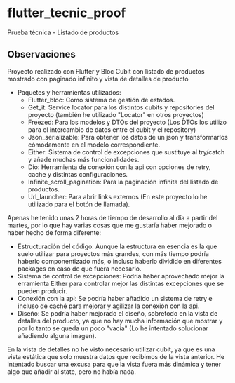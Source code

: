 # flutter_tecnic_proof

Prueba técnica - Listado de productos

## Observaciones

Proyecto realizado con Flutter y Bloc Cubit con listado de productos mostrado con paginado infinito y vista de detalles de producto
- Paquetes y herramientas utilizados:
  - Flutter_bloc: Como sistema de gestión de estados.
  - Get_it: Service locator para los distintos cubits y repositories del proyecto (también he utilizado "Locator" en otros proyectos)
  - Freezed: Para los modelos y DTOs del proyecto (Los DTOs los utilizo para el intercambio de datos entre el cubit y el repository)
  - Json_serializable: Para obtener los datos de un json y transformarlos cómodamente en el modelo correspondiente.
  - Either: Sistema de control de excepciones que sustituye al try/catch y añade muchas más funcionalidades.
  - Dio: Herramienta de conexión con la api con opciones de retry, cache y distintas configuraciones.
  - Infinite_scroll_pagination: Para la paginación infinita del listado de productos.
  - Url_launcher: Para abrir links externos (En este proyecto lo he utilizado para el botón de llamada).
 
Apenas he tenido unas 2 horas de tiempo de desarrollo al día a partir del martes, por lo que hay varias cosas que me gustaría haber mejorado o haber hecho de forma diferente:
  - Estructuración del código: Aunque la estructura en esencia es la que suelo utilizar para proyectos más grandes, con más tiempo podría haberlo componentizado más, o incluso haberlo dividido en diferentes packages en caso de que fuera necesario.
  - Sistema de control de excepciones: Podría haber aprovechado mejor la erramienta Either para controlar mejor las distintas excepciones que se pueden producir.
  - Conexión con la api: Se podría haber añadido un sistema de retry e incluso de caché para mejorar y agilizar la conexión con la api.
  - Diseño: Se podría haber mejorado el diseño, sobretodo en la vista de detalles del producto, ya que no hay mucha información que mostrar y por lo tanto se queda un poco "vacía" (Lo he intentado solucionar añadiendo alguna imagen).

En la vista de detalles no he visto necesario utilizar cubit, ya que es una vista estática que solo muestra datos que recibimos de la vista anterior. He intentado buscar una excusa para que la vista fuera más dinámica y tener algo que añadir al state, pero no había nada.
